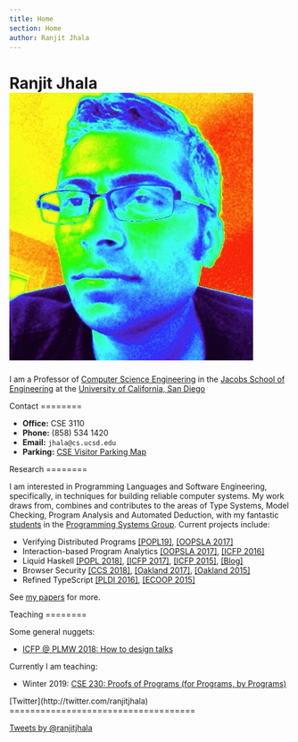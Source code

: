 ```yaml
---
title: Home
section: Home
author: Ranjit Jhala
---
```


# Ranjit Jhala ![Photo of Ranjit Jhala](/static/jhala-mug-psy.jpg)


I am a Professor of [Computer Science Engineering](http://www.cs.ucsd.edu)
in the [Jacobs School of Engineering](http://jacobsschool.ucsd.edu)
at the [University of California, San Diego](http://www.ucsd.edu)

<div class="section">
Contact
========

+ **Office:** CSE 3110
+ **Phone:** (858) 534 1420
+ **Email:** `jhala@cs.ucsd.edu`
+ **Parking:** [CSE Visitor Parking Map](/static/visitor-parking.png)
</div>


<div class="section">
Research
========

I am interested in Programming Languages and Software Engineering,
specifically, in techniques for building reliable computer systems.
My work draws from, combines and contributes to the areas of Type
Systems, Model Checking, Program Analysis and Automated Deduction,
with my fantastic [students](students.html) in the
[Programming Systems Group](http://cseweb.ucsd.edu/groups/progsys/).
Current projects include:

+ Verifying Distributed Programs [[POPL19]](/static/pretend_synchrony.pdf), [[OOPSLA 2017]](/static/canonical_sequentialization.pdf) 
+ Interaction-based Program Analytics [[OOPSLA 2017]](/static/learning_to_blame.pdf), [[ICFP 2016]](/static/dynamic_witnesses_for_static_type_errors.pdf)
+ Liquid Haskell [[POPL 2018]](/static/refinement_reflection.pdf), [[ICFP 2017]](/static/local_refinement_typing.pdf), [[ICFP 2015]](/static/bounded_refinement_types.pdf), [[Blog]](http://goto.ucsd.edu/liquid)
+ Browser Security [[CCS 2018]](/static/ctfp-ccs18.pdf), [[Oakland 2017]](/static/binding-bugs-sp2017.pdf), [[Oakland 2015]](/static/subnormal.pdf)
+ Refined TypeScript [[PLDI 2016]](/static/refinement_types_for_typescript.pdf), [[ECOOP 2015]](/static/trust_but_verify.pdf)

See [my papers](/research.html) for more.


</div>


<div class="section">
Teaching
========

Some general nuggets:

+ [ICFP @ PLMW 2018: How to design talks](/static/PLMW-talk-opinionated.pdf)

Currently I am teaching:

+ Winter 2019: [CSE 230: Proofs of Programs (for Programs, by Programs)](https://github.com/ucsd-progsys/230-wi19-web/wiki) 

</div>


<div class="section">
[Twitter](http://twitter.com/ranjitjhala)
====================================

<a class="twitter-timeline"
  data-widget-id="602227116877357058"
  href="https://twitter.com/ranjitjhala"
  data-tweet-limit="1"
  data-chrome="nofooter noborders">
Tweets by @ranjitjhala
</a>

<!--
<a class="twitter-timeline" href="https://twitter.com/RanjitJhala" data-widget-id="602227116877357058">Tweets by @RanjitJhala</a> <script>!function(d,s,id){var js,fjs=d.getElementsByTagName(s)[0],p=/^http:/.test(d.location)?'http':'https';if(!d.getElementById(id)){js=d.createElement(s);js.id=id;js.src=p+"://platform.twitter.com/widgets.js";fjs.parentNode.insertBefore(js,fjs);}}(document,"script","twitter-wjs");</script>

 <a class="twitter-timeline" href="https://twitter.com/ranjitjhala" height="2em" data-widget-id="364574639483129859" data-chrome="nofooter noborders noheader noscrollbar transparent" data-tweet-limit="1" data-show-replies="false">Tweets by @ranjitjhala</a>

 -->

<script>!function(d,s,id){var js,fjs=d.getElementsByTagName(s)[0],p=/^http:/.test(d.location)?'http':'https';if(!d.getElementById(id)){js=d.createElement(s);js.id=id;js.src=p+"://platform.twitter.com/widgets.js";fjs.parentNode.insertBefore(js,fjs);}}(document,"script","twitter-wjs");</script>

</div>
